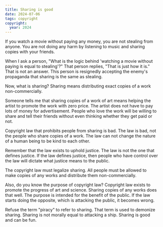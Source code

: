 ```yaml
---
title: Sharing is good
date: 2024-07-06
tags: copyright
copyright:
  year: 2024
---
```


If you watch a movie without paying any money, you are not stealing from anyone. You are not doing any harm by listening to music and sharing copies with your friends.

When I ask a person, "What is the logic behind 'watching a movie without paying is equal to stealing'?" That person replies, "That is just how it is." That is not an answer. This person is resignedly accepting the enemy's propaganda that sharing is the same as stealing.

Now, what is sharing? Sharing means distributing exact copies of a work non-commercially.

Someone tells me that sharing copies of a work of art means helping the artist to promote the work with zero price. The artist does not have to pay lots of money for advertisement. People who love the work will be willing to share and tell their friends without even thinking whether they get paid or not.

Copyright law that prohibits people from sharing is bad. The law is bad, not the people who share copies of a work. The law can not change the nature of a human being to be kind to each other.

Remember that the law exists to uphold justice. The law is not the one that defines justice. If the law defines justice, then people who have control over the law will dictate what justice means to the public.

The copyright law must legalize sharing. All people must be allowed to make copies of any works and distribute them non-commercially.

Also, do you know the purpose of copyright law? Copyright law exists to promote the progress of art and science. Sharing copies of any works does that well. The purpose is intended for the benefit of the public. If the law starts doing the opposite, which is attacking the public, it becomes wrong.

Refuse the term "piracy" to refer to sharing. That term is used to demonize sharing. Sharing is not morally equal to attacking a ship. Sharing is good and can be fun.
